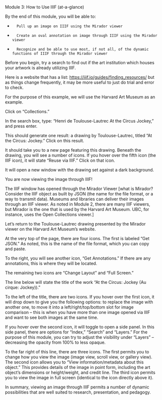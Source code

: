 





Module 3: How to Use IIIF (at-a-glance)
 
By the end of this module, you will be able to:
-       Pull up an image on IIIF using the Mirador viewer 
-       Create an oval annotation on image through IIIF using the Mirador viewer
-       Recognize and be able to use most, if not all, of the dynamic functions of IIIF through the Mirador viewer
 
Before you begin, try a search to find out if the art institution which houses your artwork is already utilizing IIIF. 
 
Here is a website that has a list:
https://iiif.io/guides/finding_resources/
but as things change frequently, it may be more useful to just do trial and error to check. 
 
For the purpose of this example, we will use the Harvard Art Museum as an example. 
 
Click on “Collections.”
 
In the search box, type: “Henri de Toulouse-Lautrec At the Circus Jockey,” and press enter.
 
This should generate one result: a drawing by Toulouse-Lautrec, titled “At the Circus: Jockey.”
Click on this result.
 
It should take you to a new page featuring this drawing. Beneath the drawing, you will see a number of icons. If you hover over the fifth icon (the IIIF icon), it will state “Reuse via IIIF.” Click on that icon. 
 
It will open a new window with the drawing set against a dark background. 
 
You are now viewing the image through IIIF!
 
The IIIF window has opened through the Mirador Viewer [what is Mirador? Consider the IIIF object as built by JSON (the name for the file format, or a way to transmit data). Museums and libraries can deliver their images through an IIIF viewer. As noted in Module 2, there are many IIIF viewers, but Mirador is the one that is used by the Harvard Art Museum. UBC, for instance, uses the Open Collections viewer.]
 
Let’s return to the Toulouse-Lautrec drawing presented by the Mirador viewer on the Harvard Art Museum’s website. 
 
At the very top of the page, there are four icons. The first is labeled “Get JSON.” As noted, this is the name of the file format, which you can copy and paste.
 
To the right, you will see another icon, “Get Annotations.” If there are any annotations, this is where they will be located.
 
The remaining two icons are “Change Layout” and “Full Screen.”
 
The line below will state the title of the work “At the Circus: Jockey (Au cirque: Jockey)).”
 
To the left of the title, there are two icons. If you hover over the first icon, it will drop down to give you the following options: to replace the image with another one, to move it into a left/right/top/bottom slot for image comparison – this is when you have more than one image opened via IIIF and want to see both images at the same time.  

If you hover over the second icon, it will toggle to open a side panel. In this side panel, there are options for “Index,” “Search” and “Layers.” For the purpose of this module, you can try to adjust the visibility under “Layers” – decreasing the opacity from 100% to less opaque. 
 
To the far right of this line, there are three icons. The first permits you to change how you view the image (image view, scroll view, or gallery view). The second icon allows you to “View information/metadata about this object.” This provides details of the image in point form, including the art object’s dimensions or height/weight, and credit line. The third icon permits you to view the image in full screen (identical to the icon directly above it). 

In summary, viewing an image through IIIF permits a number of dynamic possibilities that are well suited to research, presentation, and pedagogy. 

